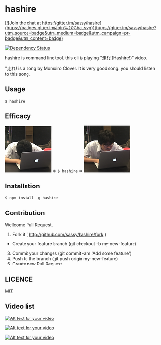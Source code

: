 hashire
==

[![Join the chat at https://gitter.im/sassy/hasire](https://badges.gitter.im/Join%20Chat.svg)](https://gitter.im/sassy/hasire?utm_source=badge&utm_medium=badge&utm_campaign=pr-badge&utm_content=badge)

[![Dependency Status](https://gemnasium.com/badges/github.com/sassy/hashire.svg)](https://gemnasium.com/github.com/sassy/hashire)

hashire is command line tool. this cli is playing "走れ!(Hashire!)" video.

"走れ! is a song by Momoiro Clover. It is very good song. you should listen to this song.

## Usage

```
$ hashire
```

## Efficacy

![before](img/before.png) => ``$ hashire`` =>  ![after](img/after.png)


## Installation

```
$ npm install -g hashire
```

## Contribution

Wellcome Pull Request.

1. Fork it ( http://github.com/sassy/hashire/fork )
+ Create your feature branch (git checkout -b my-new-feature)
3. Commit your changes (git commit -am 'Add some feature')
4. Push to the branch (git push origin my-new-feature)
5. Create new Pull Request

## LICENCE

[MIT](https://github.com/sassy/hashire/blob/master/LICENSE)

## Video list

[![Alt text for your video](http://img.youtube.com/vi/S_ajnkUREA8/0.jpg)](http://www.youtube.com/watch?v=S_ajnkUREA8)

[![Alt text for your video](http://img.youtube.com/vi/GFGN5fa3Go4/0.jpg)](http://www.youtube.com/watch?v=GFGN5fa3Go4)

[![Alt text for your video](http://img.youtube.com/vi/0IrUT0sXrBU/0.jpg)](http://www.youtube.com/watch?v=0IrUT0sXrBU)
